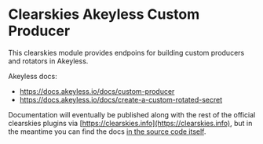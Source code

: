 # Clearskies Akeyless Custom Producer

This clearskies module provides endpoins for building custom producers and rotators in Akeyless.

Akeyless docs:

 * https://docs.akeyless.io/docs/custom-producer
 * https://docs.akeyless.io/docs/create-a-custom-rotated-secret

Documentation will eventually be published along with the rest of the official clearskies plugins via [https://clearskies.info](https://clearskies.info), but in the meantime you can find the docs [in the source code itself](./src/clearskies_akeyless_custom_producer/endpoints/no_input.py).
